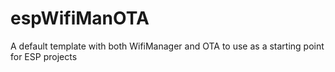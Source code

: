 # espWifiManOTA
A default template with both WifiManager and OTA to use as a starting point for ESP projects
